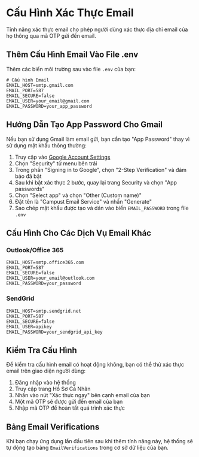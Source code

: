 # Cấu Hình Xác Thực Email

Tính năng xác thực email cho phép người dùng xác thực địa chỉ email của họ thông qua mã OTP gửi đến email.

## Thêm Cấu Hình Email Vào File .env

Thêm các biến môi trường sau vào file `.env` của bạn:

```
# Cấu hình Email
EMAIL_HOST=smtp.gmail.com
EMAIL_PORT=587
EMAIL_SECURE=false
EMAIL_USER=your_email@gmail.com
EMAIL_PASSWORD=your_app_password
```

## Hướng Dẫn Tạo App Password Cho Gmail

Nếu bạn sử dụng Gmail làm email gửi, bạn cần tạo "App Password" thay vì sử dụng mật khẩu thông thường:

1. Truy cập vào [Google Account Settings](https://myaccount.google.com/)
2. Chọn "Security" từ menu bên trái
3. Trong phần "Signing in to Google", chọn "2-Step Verification" và đảm bảo đã bật
4. Sau khi bật xác thực 2 bước, quay lại trang Security và chọn "App passwords"
5. Chọn "Select app" và chọn "Other (Custom name)"
6. Đặt tên là "Campust Email Service" và nhấn "Generate"
7. Sao chép mật khẩu được tạo và dán vào biến `EMAIL_PASSWORD` trong file `.env`

## Cấu Hình Cho Các Dịch Vụ Email Khác

### Outlook/Office 365
```
EMAIL_HOST=smtp.office365.com
EMAIL_PORT=587
EMAIL_SECURE=false
EMAIL_USER=your_email@outlook.com
EMAIL_PASSWORD=your_password
```

### SendGrid
```
EMAIL_HOST=smtp.sendgrid.net
EMAIL_PORT=587
EMAIL_SECURE=false
EMAIL_USER=apikey
EMAIL_PASSWORD=your_sendgrid_api_key
```

## Kiểm Tra Cấu Hình

Để kiểm tra cấu hình email có hoạt động không, bạn có thể thử xác thực email trên giao diện người dùng:

1. Đăng nhập vào hệ thống
2. Truy cập trang Hồ Sơ Cá Nhân
3. Nhấn vào nút "Xác thực ngay" bên cạnh email của bạn
4. Một mã OTP sẽ được gửi đến email của bạn
5. Nhập mã OTP để hoàn tất quá trình xác thực

## Bảng Email Verifications

Khi bạn chạy ứng dụng lần đầu tiên sau khi thêm tính năng này, hệ thống sẽ tự động tạo bảng `EmailVerifications` trong cơ sở dữ liệu của bạn. 